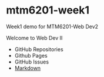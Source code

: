 # mtm6201-week1
Week1 demo for MTM6201-Web Dev2

Welcome to Web Dev Ⅱ

- GitHub Repositories
- Github Pages
- GitHub Issues
- [Markdown](https://www.markdownguide.org/cheat-sheet
)